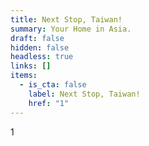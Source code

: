 ```yaml
---
title: Next Stop, Taiwan!
summary: Your Home in Asia.
draft: false
hidden: false
headless: true
links: []
items:
  - is_cta: false
    label: Next Stop, Taiwan!
    href: "1"
---
```

1